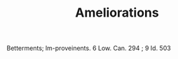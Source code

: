 ---
title: Ameliorations
letter: A
permalink: "/definitions/bld-ameliorations.html"
body: Betterments; lm-proveinents. 6 Low. Can. 294 ; 9 Id. 503
published_at: '2018-07-07'
source: Black's Law Dictionary 2nd Ed (1910)
layout: post
---